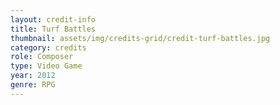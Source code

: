 ```yaml
---
layout: credit-info
title: Turf Battles
thumbnail: assets/img/credits-grid/credit-turf-battles.jpg
category: credits
role: Composer
type: Video Game
year: 2012
genre: RPG
---
```



